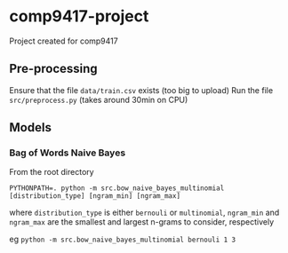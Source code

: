 # comp9417-project
Project created for comp9417

## Pre-processing
Ensure that the file `data/train.csv` exists (too big to upload)
Run the file `src/preprocess.py` (takes around 30min on CPU)

## Models
### Bag of Words Naive Bayes

From the root directory

`PYTHONPATH=. python -m src.bow_naive_bayes_multinomial [distribution_type] [ngram_min] [ngram_max]`

where `distribution_type` is either `bernouli` or `multinomial`, `ngram_min` and `ngram_max` are the smallest and largest n-grams to consider, respectively

eg `python -m src.bow_naive_bayes_multinomial bernouli 1 3`